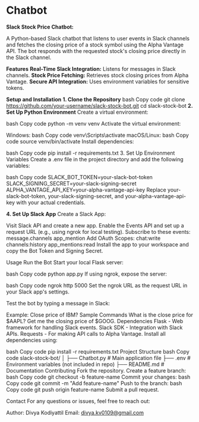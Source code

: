 # Chatbot

**Slack Stock Price Chatbot:**

A Python-based Slack chatbot that listens to user events in Slack channels and fetches the closing price of a stock symbol using the Alpha Vantage API. The bot responds with the requested stock's closing price directly in the Slack channel.

**Features**
**Real-Time Slack Integration:** Listens for messages in Slack channels.
**Stock Price Fetching:** Retrieves stock closing prices from Alpha Vantage.
**Secure API Integration:** Uses environment variables for sensitive tokens.

**Setup and Installation**
**1. Clone the Repository**
bash
Copy code
git clone https://github.com/your-username/slack-stock-bot.git
cd slack-stock-bot
**2. Set Up Python Environment**
Create a virtual environment:

bash
Copy code
python -m venv venv
Activate the virtual environment:

Windows:
bash
Copy code
venv\Scripts\activate
macOS/Linux:
bash
Copy code
source venv/bin/activate
Install dependencies:

bash
Copy code
pip install -r requirements.txt
3. Set Up Environment Variables
Create a .env file in the project directory and add the following variables:

bash
Copy code
SLACK_BOT_TOKEN=your-slack-bot-token
SLACK_SIGNING_SECRET=your-slack-signing-secret
ALPHA_VANTAGE_API_KEY=your-alpha-vantage-api-key
Replace your-slack-bot-token, your-slack-signing-secret, and your-alpha-vantage-api-key with your actual credentials.

**4. Set Up Slack App**
Create a Slack App:

Visit Slack API and create a new app.
Enable the Events API and set up a request URL (e.g., using ngrok for local testing).
Subscribe to these events:
message.channels
app_mention
Add OAuth Scopes:
chat:write
channels:history
app_mentions:read
Install the app to your workspace and copy the Bot Token and Signing Secret.

Usage
Run the Bot
Start your local Flask server:

bash
Copy code
python app.py
If using ngrok, expose the server:

bash
Copy code
ngrok http 5000
Set the ngrok URL as the request URL in your Slack app's settings.

Test the bot by typing a message in Slack:

Example: Close price of IBM?
Sample Commands
What is the close price for $AAPL?
Get me the closing price of $GOOG.
Dependencies
Flask - Web framework for handling Slack events.
Slack SDK - Integration with Slack APIs.
Requests - For making API calls to Alpha Vantage.
Install all dependencies using:

bash
Copy code
pip install -r requirements.txt
Project Structure
bash
Copy code
slack-stock-bot/
│
├── Chatbot.py             # Main application file
├── .env               # Environment variables (not included in repo)
├── README.md          # Documentation
Contributing
Fork the repository.
Create a feature branch:
bash
Copy code
git checkout -b feature-name
Commit your changes:
bash
Copy code
git commit -m "Add feature-name"
Push to the branch:
bash
Copy code
git push origin feature-name
Submit a pull request.


Contact
For any questions or issues, feel free to reach out:

Author: Divya Kodiyattil
Email: divya.kv0109@gmail.com
